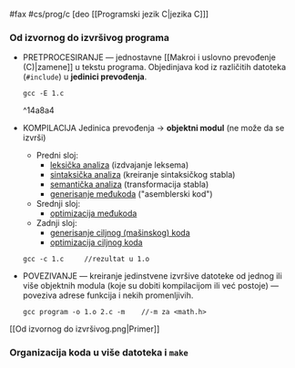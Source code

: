 #fax #cs/prog/c [deo [[Programski jezik C|jezika C]]]
$\:$

### Od izvornog do izvršivog programa
- PRETPROCESIRANJE — jednostavne [[Makroi i uslovno prevođenje (C)|zamene]] u tekstu programa. Objedinjava kod iz različitih datoteka (```#include```) u **jedinici prevođenja**.
  ```
  gcc -E 1.c
  ```
  ^14a8a4
- KOMPILACIJA
  Jedinica prevođenja $\to$ **objektni modul** (ne može da se izvrši)
	- Predni sloj: 
		- <u>leksička analiza</u> (izdvajanje leksema)
		- <u>sintaksička analiza</u> (kreiranje sintaksičkog stabla)
		- <u>semantička analiza</u> (transformacija stabla)
		- <u>generisanje međukoda</u> ("asemblerski kod")
	- Srednji sloj:
		- <u>optimizacija međukoda</u>
	- Zadnji sloj:
		- <u>generisanje ciljnog (mašinskog) koda</u>
		- <u>optimizacija ciljnog koda</u>
	```
  gcc -c 1.c     //rezultat u 1.o
  ```
 
- POVEZIVANJE — kreiranje jedinstvene izvršive datoteke od jednog ili više objektnih modula (koje su dobiti kompilacijom ili već postoje) — poveziva adrese funkcija i nekih promenljivih.
  ```
  gcc program -o 1.o 2.c -m    //-m za <math.h>
  ```

[[Od izvornog do izvršivog.png|Primer]]
### Organizacija koda u više datoteka i ```make```

